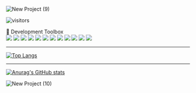 ![New Project (9)](https://user-images.githubusercontent.com/67729880/115770779-1e531b80-a37b-11eb-8c16-eb10449b912d.png)

![visitors](https://visitor-badge.glitch.me/badge?page_id=shapirobd.shapirobd)  

🧰 Development Toolbox   
<img src="https://img.icons8.com/color/60/000000/javascript.png"/>
<img src="https://img.icons8.com/color/60/000000/python.png"/>
<img src="https://img.icons8.com/plasticine/60/000000/react.png"/>
<img src="https://img.icons8.com/color/60/000000/html-5--v1.png"/>
<img src="https://img.icons8.com/color/60/000000/css3.png"/>
<img src="https://img.icons8.com/color/60/000000/nodejs.png" />
<img src="https://img.icons8.com/color/60/000000/npm.png"/>
<img src="https://img.icons8.com/color/60/000000/postgreesql.png"/>
<img src="https://img.icons8.com/color/60/000000/redux.png"/>
<img src="https://img.icons8.com/color/60/000000/bootstrap.png"/>
<img src="https://img.icons8.com/nolan/60/heroku.png"/>
<img src="https://img.icons8.com/color/60/000000/placeholder-thumbnail-json-1.png"/>

<hr/>

[![Top Langs](https://github-readme-stats.vercel.app/api/top-langs/?username=shapirobd&layout=compact)](https://github.com/shapirobd/github-readme-stats)

<hr/>

[![Anurag's GitHub stats](https://github-readme-stats.vercel.app/api?username=shapirobd)](https://github.com/shapirobd/github-readme-stats)

![New Project (10)](https://user-images.githubusercontent.com/67729880/115771081-8275df80-a37b-11eb-9910-6494ea21c60a.png)

<!--
**shapirobd/shapirobd** is a ✨ _special_ ✨ repository because its `README.md` (this file) appears on your GitHub profile.



Here are some ideas to get you started:

- 🔭 I’m currently working on ...
- 🌱 I’m currently learning ...
- 👯 I’m looking to collaborate on ...
- 🤔 I’m looking for help with ...
- 💬 Ask me about ...
- 📫 How to reach me: ...
- 😄 Pronouns: ...
- ⚡ Fun fact: ...
-->
